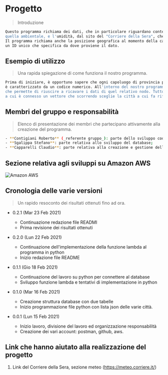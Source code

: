 # Progetto

> Introduzione


```sh
Questo programma richiama dei dati, che in particolare riguardano contenuto volumetrico dell'acqua, la temperatura del suolo,
quella ambientale, e l'umidità, dal sito del "Corriere della Sera", che li ha memorizzati e li classifica in base alla città.
Il programma richiama anche la posizione geografica al momento della cattura dei dati (latitudine e longitudine), insieme ad
un ID unico che specifica da dove proviene il dato.
```

## Esempio di utilizzo

> Una rapida spiegazione di come funziona il nostro programma.


```sh
Prima di iniziare, è opportuno sapere che ogni capoluogo di provincia presente nella lista del "Corriere della Sera" 
è caratterizzato da un codice numerico. All'interno del nostro programma python abbiamo realizzato una funzione "URL",
che permette di riuscire a ricavare i dati di quel relativo nodo. Tutto questo è possibile grazie alla funzione "node_code",
a cui è connesso un vettore che scorrendo sceglie la città a cui fa riferimento il codice.
```


## Membri del gruppo e responsabilità

> Elenco di presentazione dei membri che partecipano attivamente alla creazione del programma.


```sh
- **Contigiani Roberto** (_referente gruppo_): parte dello sviluppo codice e connessione al relativo database;
- **Sgalippa Stefano**: parte relativa allo sviluppo del database;
- **Capparelli Claudio**: parte relativa alla creazione e gestione della pagina GitHub, creazione del file README.md
```


## Sezione relativa agli sviluppi su Amazon AWS

![Amazon AWS](https://www.google.com/url?sa=i&url=https%3A%2F%2Fwww.spindox.it%2Fit%2Fblog%2Ftutto-cloud-serve-ad-aws-interact%2F&psig=AOvVaw0hLuqfJ9_eq5CoIMZbNFJs&ust=1614165256845000&source=images&cd=vfe&ved=0CAIQjRxqFwoTCOiFhqjw_-4CFQAAAAAdAAAAABAJ)



## Cronologia delle varie versioni

> Un rapido resoconto dei risultati ottenuti fino ad ora.


* 0.2.1 (Mar 23 Feb 2021)
    * Continuazione redazione file READMI
    * Prima revisione dei risultati ottenuti
    
* 0.2.0 (Lun 22 Feb 2021)
    * Continuazione dell'implementazione della funzione lambda al programma in python
    * Inizio redazione file README
    
* 0.1.1 (Gio 18 Feb 2021)
    * Continuazione del lavoro su python per connettere al database
    * Sviluppo funzione lambda e tentativi di implementazione in python
    
* 0.1.0 (Mar 16 Feb 2021)
    * Creazione struttura database con due tabelle
    * Inizio programmazione file python con lista json delle varie città.
    
* 0.0.1 (Lun 15 Feb 2021)
    * Inizio lavoro, divisione del lavoro ed organizzazione responsabilità
    * Creazione dei vari account: postman, github, aws.

## Link che hanno aiutato alla realizzazione del progetto

1. Link del Corriere della Sera, sezione meteo (https://meteo.corriere.it/)
